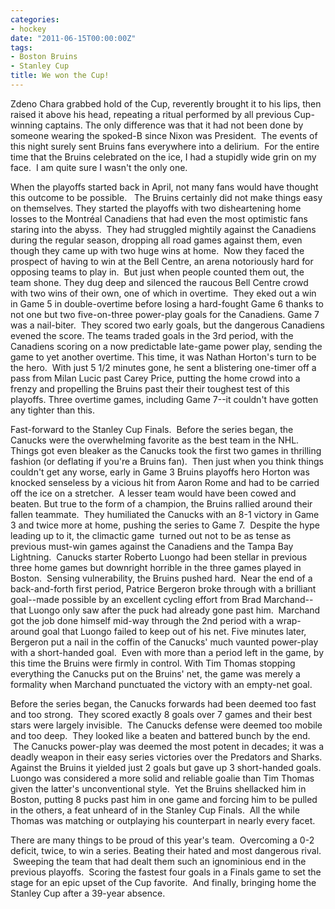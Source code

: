 ```yaml
---
categories:
- hockey
date: "2011-06-15T00:00:00Z"
tags:
- Boston Bruins
- Stanley Cup
title: We won the Cup!
---
```

Zdeno Chara grabbed hold of the Cup, reverently brought it to his lips, then raised it above his head, repeating a ritual performed by all previous Cup-winning captains. The only difference was that it had not been done by someone wearing the spoked-B since Nixon was President.  The events of this night surely sent Bruins fans everywhere into a delirium.  For the entire time that the Bruins celebrated on the ice, I had a stupidly wide grin on my face.  I am quite sure I wasn't the only one.

When the playoffs started back in April, not many fans would have thought this outcome to be possible.   The Bruins certainly did not make things easy on themselves. They started the playoffs with two disheartening home losses to the Montréal Canadiens that had even the most optimistic fans staring into the abyss.  They had struggled mightily against the Canadiens during the regular season, dropping all road games against them, even though they came up with two huge wins at home.  Now they faced the prospect of having to win at the Bell Centre, an arena notoriously hard for opposing teams to play in.  But just when people counted them out, the team shone. They dug deep and silenced the raucous Bell Centre crowd with two wins of their own, one of which in overtime.  They eked out a win in Game 5 in double-overtime before losing a hard-fought Game 6 thanks to not one but two five-on-three power-play goals for the Canadiens. Game 7 was a nail-biter.  They scored two early goals, but the dangerous Canadiens evened the score. The teams traded goals in the 3rd period, with the Canadiens scoring on a now predictable late-game power play, sending the game to yet another overtime. This time, it was Nathan Horton's turn to be the hero.  With just 5 1/2 minutes gone, he sent a blistering one-timer off a pass from Milan Lucic past Carey Price, putting the home crowd into a frenzy and propelling the Bruins past their their toughest test of this playoffs. Three overtime games, including Game 7--it couldn't have gotten any tighter than this.

Fast-forward to the Stanley Cup Finals.  Before the series began, the Canucks were the overwhelming favorite as the best team in the NHL.  Things got even bleaker as the Canucks took the first two games in thrilling fashion (or deflating if you're a Bruins fan).   Then just when you think things couldn't get any worse, early in Game 3 Bruins playoffs hero Horton was knocked senseless by a vicious hit  from Aaron Rome and had to be carried off the ice on a stretcher.  A lesser team would have been cowed and beaten. But true to the form of a champion, the Bruins rallied around their fallen teammate.  They humiliated the Canucks with an 8-1 victory in Game 3 and twice more at home, pushing the series to Game 7.  Despite the hype leading up to it, the climactic game  turned out not to be as tense as previous must-win games against the Canadiens and the Tampa Bay Lightning.  Canucks starter Roberto Luongo had been stellar in previous three home games but downright horrible in the three games played in Boston.  Sensing vulnerability, the Bruins pushed hard.  Near the end of a back-and-forth first period, Patrice Bergeron broke through with a brilliant goal--made possible by an excellent cycling effort from Brad Marchand--that Luongo only saw after the puck had already gone past him.  Marchand got the job done himself mid-way through the 2nd period with a wrap-around goal that Luongo failed to keep out of his net. Five minutes later, Bergeron put a nail in the coffin of the Canucks' much vaunted power-play with a short-handed goal.  Even with more than a period left in the game, by this time the Bruins were firmly in control. With Tim Thomas stopping everything the Canucks put on the Bruins' net, the game was merely a formality when Marchand punctuated the victory with an empty-net goal.

Before the series began, the Canucks forwards had been deemed too fast and too strong.  They scored exactly 8 goals over 7 games and their best stars were largely invisible.  The Canucks defense were deemed too mobile and too deep.  They looked like a beaten and battered bunch by the end.  The Canucks power-play was deemed the most potent in decades; it was a deadly weapon in their easy series victories over the Predators and Sharks. Against the Bruins it yielded just 2 goals but gave up 3 short-handed goals. Luongo was considered a more solid and reliable goalie than Tim Thomas given the latter's unconventional style.  Yet the Bruins shellacked him in Boston, putting 8 pucks past him in one game and forcing him to be pulled in the others, a feat unheard of in the Stanley Cup Finals.  All the while Thomas was matching or outplaying his counterpart in nearly every facet.

There are many things to be proud of this year's team.  Overcoming a 0-2 deficit, twice, to win a series. Beating their hated and most dangerous rival.  Sweeping the team that had dealt them such an ignominious end in the previous playoffs.  Scoring the fastest four goals in a Finals game to set the stage for an epic upset of the Cup favorite.  And finally, bringing home the Stanley Cup after a 39-year absence.
